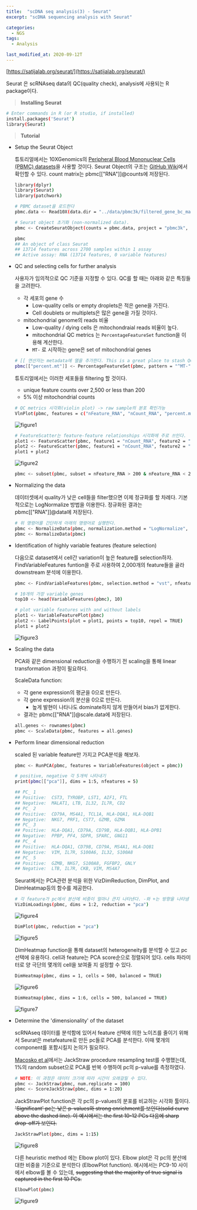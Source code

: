 ```yaml
---
title:  "scDNA seq analysis(3) - Seurat"
excerpt: "scDNA sequencing analysis with Seurat"

categories:
  - NGS
tags:
  - Analysis

last_modified_at: 2020-09-12T
---
```



[https://satijalab.org/seurat/](https://satijalab.org/seurat/)

Seurat 은 scRNAseq data의 QC(quality check), analysis에 사용되는 R package이다.

> **Installing Seurat**
> 

```bash
# Enter commands in R (or R studio, if installed)
install.packages('Seurat')
library(Seurat)
```

> **Tutorial**
> 
- Setup the Seurat Object
    
    튜토리얼에서는 10XGenomics의 [Peripheral Blood Mononuclear Cells (PBMC) datasets](https://cf.10xgenomics.com/samples/cell/pbmc3k/pbmc3k_filtered_gene_bc_matrices.tar.gz)을 사용할 것이다. Seurat Object의 구조는 [GitHub Wiki](https://github.com/satijalab/seurat/wiki/Seurat)에서 확인할 수 있다. count matrix는 pbmc[["RNA"]]@counts에 저장된다.
    
    ```bash
    library(dplyr)
    library(Seurat)
    library(patchwork)
    
    # PBMC dataset을 로드한다
    pbmc.data <- Read10X(data.dir = "../data/pbmc3k/filtered_gene_bc_matrices/hg19/")
    
    # Seurat object 초기화 (non-normalized data).
    pbmc <- CreateSeuratObject(counts = pbmc.data, project = "pbmc3k", min.cells = 3, min.features = 200)
    
    pbmc
    ## An object of class Seurat 
    ## 13714 features across 2700 samples within 1 assay 
    ## Active assay: RNA (13714 features, 0 variable features)
    ```
    
- QC and selecting cells for further analysis
    
    사용자가 임의적으로 QC 기준을 지정할 수 있다. QC를 할 때는 아래와 같은 특징들을 고려한다.
    
    - 각 세포의 gene 수
        - Low-quality cells or empty droplets은 적은 gene을 가진다.
        - Cell doublets or multiplets은 많은 gene을 가질 것이다.
    - mitochondrial genome의 reads 비율
        - Low-quality / dying cells 은 mitochondraial reads 비율이 높다.
        - mitochondrial QC metrics 는 `PercentageFeatureSet` function을 이용해 계산한다.
        - `MT-` 로 시작하는 gene은 set of mitochondrial genes
    
    ```bash
    # [[ 연산자는 metadata에 열을 추가한다. This is a great place to stash QC stats
    pbmc[["percent.mt"]] <- PercentageFeatureSet(pbmc, pattern = "^MT-")pbmc
    ```
    
    튜토리얼에서는 이러한 세포들을 filtering 할 것이다.
    
    - unique feature counts over 2,500 or less than 200
    - 5% 이상 mitochondrial counts
    
    ```bash
    # QC metrics 시각화(violin plot) -> raw sample의 분포 확인가능
    VlnPlot(pbmc, features = c("nFeature_RNA", "nCount_RNA", "percent.mt"), ncol = 3)
    ```
    
    ![figure1](./eunhabaek.github.io/figures/2020-05-12-1.png)
    
    ```bash
    # FeatureScatter는 feature-feature relationships 시각화에 주로 쓰인다.
    plot1 <- FeatureScatter(pbmc, feature1 = "nCount_RNA", feature2 = "percent.mt")
    plot2 <- FeatureScatter(pbmc, feature1 = "nCount_RNA", feature2 = "nFeature_RNA")
    plot1 + plot2
    ```
    
   ![figure2](./_posts/figures/2020-05-12-2.png)
    
    ```bash
    pbmc <- subset(pbmc, subset = nFeature_RNA > 200 & nFeature_RNA < 2500 & percent.mt < 5)
    ```
    
- Normalizing the data
    
    데이터셋에서 quality가 낮은 cell들을 filter했으면 이제 정규화를 할 차례다. 기본적으로는 LogNormalize 방법을 이용한다. 정규화된 결과는 pbmc[["RNA"]]@data에 저장된다.
    
    ```bash
    # 위 명령어를 간단하게 아래의 명령어로 실행한다.
    pbmc <- NormalizeData(pbmc, normalization.method = "LogNormalize", scale.factor = 10000)
    pbmc <- NormalizeData(pbmc)
    ```
    
- Identification of highly variable features (feature selection)
    
    다음으로 dataset에서 cell간 variation이 높은 feature를 selection하자. FindVariableFeatures funtion을 주로 사용하여 2,000개의 feature들을 골라 downstream 분석에 이용한다.
    
    ```bash
    pbmc <- FindVariableFeatures(pbmc, selection.method = "vst", nfeatures = 2000)
    
    # 10개의 가장 variable genes
    top10 <- head(VariableFeatures(pbmc), 10)
    
    # plot variable features with and without labels
    plot1 <- VariableFeaturePlot(pbmc)
    plot2 <- LabelPoints(plot = plot1, points = top10, repel = TRUE)
    plot1 + plot2
    ```
    
    ![figure3](./_posts/figures/2020-05-12-3.png)
    
- Scaling the data
    
    PCA와 같은 dimensional reduction을 수행하기 전 scaling을 통해 linear transformation 과정이 필요하다. 
    
    ScaleData function:
    
    - 각 gene expression의 평균을 0으로 만든다.
    - 각 gene expression의 분산을 0으로 만든다.
        - 높게 발현이 나타나도 dominate하지 않게 만들어서 bias가 없게한다.
    - 결과는 pbmc[["RNA"]]@scale.data에 저장된다.
    
    ```bash
    all.genes <- rownames(pbmc)
    pbmc <- ScaleData(pbmc, features = all.genes)
    ```
    
- Perform linear dimensional reduction
    
    scaled 된 variable feature만 가지고 PCA분석을 해보자.
    
    ```bash
    pbmc <- RunPCA(pbmc, features = VariableFeatures(object = pbmc))
    
    # positive, negative 각 5개씩 나타내기 
    print(pbmc[["pca"]], dims = 1:5, nfeatures = 5)
    
    ## PC_ 1 
    ## Positive:  CST3, TYROBP, LST1, AIF1, FTL 
    ## Negative:  MALAT1, LTB, IL32, IL7R, CD2 
    ## PC_ 2 
    ## Positive:  CD79A, MS4A1, TCL1A, HLA-DQA1, HLA-DQB1 
    ## Negative:  NKG7, PRF1, CST7, GZMB, GZMA 
    ## PC_ 3 
    ## Positive:  HLA-DQA1, CD79A, CD79B, HLA-DQB1, HLA-DPB1 
    ## Negative:  PPBP, PF4, SDPR, SPARC, GNG11 
    ## PC_ 4 
    ## Positive:  HLA-DQA1, CD79B, CD79A, MS4A1, HLA-DQB1 
    ## Negative:  VIM, IL7R, S100A6, IL32, S100A8 
    ## PC_ 5 
    ## Positive:  GZMB, NKG7, S100A8, FGFBP2, GNLY 
    ## Negative:  LTB, IL7R, CKB, VIM, MS4A7
    ```
    
    Seurat에서는 PCA관련 분석을 위한 VizDimReduction, DimPlot, and DimHeatmap등의 함수를 제공한다.
    
    ```bash
    # 각 feature가 pc에서 분산에 비중이 얼마나 큰지 나타낸다. -와 +는 방향을 나타냄
    VizDimLoadings(pbmc, dims = 1:2, reduction = "pca")
    ```
    
    ![figure4](./_posts/figures/2020-05-12-4.png)
    
    ```bash
    DimPlot(pbmc, reduction = "pca")
    ```
    
    ![figure5](./_posts/figures/2020-05-12-5.png)
    
    DimHeatmap function을 통해 dataset의 heterogeneity를 분석할 수 있고 pc선택에 유용하다. cell과 feature는 PCA score순으로 정렬되어 있다. cells 파라미터로 양 극단의 몇개의 cell을 보여줄 지 설정할 수 있다.
    
    ```bash
    DimHeatmap(pbmc, dims = 1, cells = 500, balanced = TRUE)
    ```
    
    ![figure6](./_posts/figures/2020-05-12-6.png)
    
    ```bash
    DimHeatmap(pbmc, dims = 1:6, cells = 500, balanced = TRUE)
    ```
    
    ![figure7](./_posts/figures/2020-05-12-7.png)
    
- Determine the 'dimensionality' of the dataset
    
     scRNAseq 데이터를 분석함에 있어서 feature 선택에 의한 노이즈를 줄이기 위해서 Seurat은 metafeature로 만든 pc들로 PCA를 분석한다. 이때 몇개의 component를 포함시킬지 논의가 필요하다. 
    
     [Macosko et al](https://www.cell.com/fulltext/S0092-8674(15)00549-8)에서는 JackStraw procedure resampling test를 수행했는데, 1%의 random subset으로 PCA를 반복 수행하여 pc의 p-value를 측정하였다. 
    
    ```bash
    # NOTE: 이 과정은 데이터 크기에 따라 시간이 오래걸릴 수 있다.
    pbmc <- JackStraw(pbmc, num.replicate = 100)
    pbmc <- ScoreJackStraw(pbmc, dims = 1:20)
    ```
    
    JackStrawPlot function은 각 pc의 p-values의 분포를 비교하는 시각화 툴이다. ~~'Significant' pc는 낮은 p-values와 strong enrichment를 보인다(solid curve above the dashed line). 이 예시에서는 the first 10-12 PCs 다음에 sharp drop-off가 보인다.~~
    
    ```bash
    JackStrawPlot(pbmc, dims = 1:15)
    ```
    
    ![figure8](./_posts/figures/2020-05-12-8.png)
    
    다른 heuristic method 에는 Elbow plot이 있다. Elbow plot은 각 pc의 분산에 대한 비중을 기준으로 분석한다 (ElbowPlot function). 예시에서는 PC9-10 사이에서 elbow를 볼 수 있는데, ~~suggesting that the majority of true signal is captured in the first 10 PCs.~~
    
    ```bash
    ElbowPlot(pbmc)
    ```
    
    ![figure9](./_posts/figures/2020-05-12-9.png)